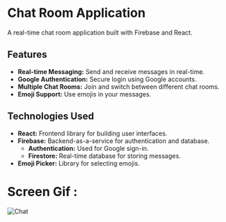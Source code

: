 # Chat Room Application
A real-time chat room application built with Firebase and React.

## Features

- **Real-time Messaging:** Send and receive messages in real-time.
- **Google Authentication:** Secure login using Google accounts.
- **Multiple Chat Rooms:** Join and switch between different chat rooms.
- **Emoji Support:** Use emojis in your messages.


## Technologies Used

- **React:** Frontend library for building user interfaces.
- **Firebase:** Backend-as-a-service for authentication and database.
     - **Authentication:** Used for Google sign-in.
     - **Firestore:** Real-time database for storing messages.
- **Emoji Picker:** Library for selecting emojis.


# Screen Gif : 
![Chat](https://github.com/user-attachments/assets/3c154adf-4030-48f7-ac11-b4af45593d42)

